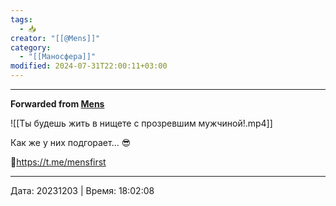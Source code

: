 ```yaml
---
tags:
  - 📥
creator: "[[@Mens]]"
category:
  - "[[Маносфера]]"
modified: 2024-07-31T22:00:11+03:00
---
```



***

**Forwarded from [Mens](https://t.me/mensfirst/9383)**

![[Ты будешь жить в нищете с прозревшим мужчиной!.mp4]]

Как же у них подгорает... 😎

💪https://t.me/mensfirst

---

Дата: 20231203 | Время: 18:02:08

